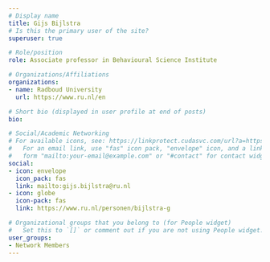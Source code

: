 ```yaml
---
# Display name
title: Gijs Bijlstra
# Is this the primary user of the site?
superuser: true

# Role/position
role: Associate professor in Behavioural Science Institute

# Organizations/Affiliations
organizations:
- name: Radboud University
  url: https://www.ru.nl/en

# Short bio (displayed in user profile at end of posts)
bio: 

# Social/Academic Networking
# For available icons, see: https://linkprotect.cudasvc.com/url?a=https%3a%2f%2fsourcethemes.com%2facademic%2fdocs%2fpage-builder%2f%23icons&c=E,1,03Q55I8O6D-V-MsaI5i3Th7UvGHpRVj6l4dANOBXiQaBRckWF-Uxi40d1B8mh5T88rS8FWL6R2UVO5-e4mDAmzVU5C2FJcU0kEkb6Qi2tyc,&typo=1
#   For an email link, use "fas" icon pack, "envelope" icon, and a link in the
#   form "mailto:your-email@example.com" or "#contact" for contact widget.
social:
- icon: envelope
  icon_pack: fas
  link: mailto:gijs.bijlstra@ru.nl
- icon: globe
  icon-pack: fas
  link: https://www.ru.nl/personen/bijlstra-g

# Organizational groups that you belong to (for People widget)
#   Set this to `[]` or comment out if you are not using People widget.
user_groups:
- Network Members
---
```


